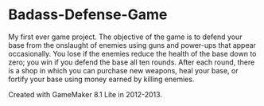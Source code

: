 # Badass-Defense-Game
My first ever game project. The objective of the game is to defend your base from the onslaught of enemies using guns and power-ups that appear occasionally. You lose if the enemies reduce the health of the base down to zero; you win if you defend the base all ten rounds.
After each round, there is a shop in which you can purchase new weapons, heal your base, or fortify your base using money earned by
killing enemies.

Created with GameMaker 8.1 Lite in 2012-2013.
